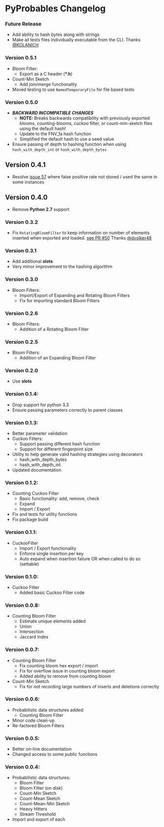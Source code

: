 # PyProbables Changelog

### Future Release
* Add ability to hash bytes along with strings
* Make all tests files individually executable from the CLI. Thanks [@KOLANICH](https://github.com/KOLANICH)


### Version 0.5.1
* Bloom Filter:
    * Export as a C header (**\*.h**)
* Count-Min Sketch
    * Add join/merge functionality
* Moved testing to use `NamedTemporaryFile` for file based tests

### Version 0.5.0
* ***BACKWARD INCOMPATIBLE CHANGES***
   * **NOTE:** Breaks backwards compatibility with previously exported blooms, counting-blooms, cuckoo filter, or count-min-sketch files using the default hash!
   * Update to the FNV_1a hash function
   * Simplified the default hash to use a seed value
* Ensure passing of depth to hashing function when using `hash_with_depth_int` or `hash_with_depth_bytes`

## Version 0.4.1
* Resolve [issue 57](https://github.com/barrust/pyprobables/issues/57) where false positive rate not stored / used the same in some instances

## Version 0.4.0
* Remove **Python 2.7** support

### Version 0.3.2
* Fix `RotatingBloomFilter` to keep information on number of elements inserted when exported and loaded. [see PR #50](https://github.com/barrust/pyprobables/pull/50) Thanks [@dvolker48](https://github.com/volker48)

### Version 0.3.1
* Add additional __slots__
* Very minor improvement to the hashing algorithm

### Version 0.3.0
* Bloom Filters:
    * Import/Export of Expanding and Rotating Bloom Filters
    * Fix for importing standard Bloom Filters

### Version 0.2.6
* Bloom Filters:
    * Addition of a Rotating Bloom Filter

### Version 0.2.5
* Bloom Filters:
    * Addition of an Expanding Bloom Filter

### Version 0.2.0
* Use __slots__

### Version 0.1.4:
* Drop support for python 3.3
* Ensure passing parameters correctly to parent classes

### Version 0.1.3:
* Better parameter validation
* Cuckoo Filters:
    * Support passing different hash function
    * Support for different fingerprint size
* Utility to help generate valid hashing strategies using decorators
    * hash_with_depth_bytes
    * hash_with_depth_int
* Updated documentation

### Version 0.1.2:
* Counting Cuckoo Filter
    * Basic functionality: add, remove, check
    * Expand
    * Import / Export
* Fix and tests for utility functions
* Fix package build

### Version 0.1.1:
* CuckooFilter
    * Import / Export functionality
    * Enforce single insertion per key
    * Auto expand when insertion failure OR when called to do so (settable)

### Version 0.1.0:
* Cuckoo Filter
    * Added basic Cuckoo Filter code

### Version 0.0.8:
* Counting Bloom Filter
    * Estimate unique elements added
    * Union
    * Intersection
    * Jaccard Index

### Version 0.0.7:
* Counting Bloom Filter
    * Fix counting bloom hex export / import
    * Fix for overflow issue in counting bloom export
    * Added ability to remove from counting bloom
* Count-Min Sketch
    * Fix for not recording large numbers of inserts and deletions correctly

### Version 0.0.6:
* Probabilistic data structures added:
    * Counting Bloom Filter
* Minor code clean-up
* Re-factored Bloom Filters

### Version 0.0.5:
* Better on-line documentation
* Changed access to some public functions

### Version 0.0.4:
* Probabilistic data structures:
    * Bloom Filter
    * Bloom Filter (on disk)
    * Count-Min Sketch
    * Count-Mean Sketch
    * Count-Mean-Min Sketch
    * Heavy Hitters
    * Stream Threshold
* Import and export of each
